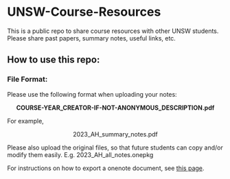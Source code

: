 # UNSW-Course-Resources
This is a public repo to share course resources with other UNSW students. Please share past papers, summary notes, useful links, etc.

## How to use this repo:

### File Format:
Please use the following format when uploading your notes:

<p align="center"><b>COURSE-YEAR_CREATOR-IF-NOT-ANONYMOUS_DESCRIPTION.pdf</b></p>

For example,
<p align="center">2023_AH_summary_notes.pdf</p>

Please also upload the original files, so that future students can copy and/or modify them easily. E.g.
2023_AH_all_notes.onepkg

For instructions on how to export a onenote document, see [this page](https://gist.github.com/attituding/edc67e0cd32d2adf413dc48965e6cec8).

